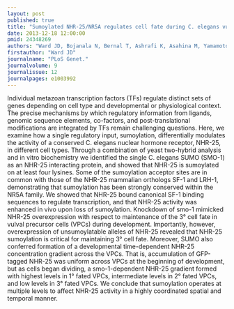 ```yaml
---
layout: post
published: true
title: "Sumoylated NHR-25/NR5A regulates cell fate during C. elegans vulval development."
date: 2013-12-18 12:00:00
pmid: 24348269
authors: "Ward JD, Bojanala N, Bernal T, Ashrafi K, Asahina M, Yamamoto KR"
firstauthor: "Ward JD"
journalname: "PLoS Genet."
journalvolume: 9
journalissue: 12
journalpages: e1003992
---
```


Individual metazoan transcription factors (TFs) regulate distinct sets of genes depending on cell type and developmental or physiological context. The precise mechanisms by which regulatory information from ligands, genomic sequence elements, co-factors, and post-translational modifications are integrated by TFs remain challenging questions. Here, we examine how a single regulatory input, sumoylation, differentially modulates the activity of a conserved C. elegans nuclear hormone receptor, NHR-25, in different cell types. Through a combination of yeast two-hybrid analysis and in vitro biochemistry we identified the single C. elegans SUMO (SMO-1) as an NHR-25 interacting protein, and showed that NHR-25 is sumoylated on at least four lysines. Some of the sumoylation acceptor sites are in common with those of the NHR-25 mammalian orthologs SF-1 and LRH-1, demonstrating that sumoylation has been strongly conserved within the NR5A family. We showed that NHR-25 bound canonical SF-1 binding sequences to regulate transcription, and that NHR-25 activity was enhanced in vivo upon loss of sumoylation. Knockdown of smo-1 mimicked NHR-25 overexpression with respect to maintenance of the 3° cell fate in vulval precursor cells (VPCs) during development. Importantly, however, overexpression of unsumoylatable alleles of NHR-25 revealed that NHR-25 sumoylation is critical for maintaining 3° cell fate. Moreover, SUMO also conferred formation of a developmental time-dependent NHR-25 concentration gradient across the VPCs. That is, accumulation of GFP-tagged NHR-25 was uniform across VPCs at the beginning of development, but as cells began dividing, a smo-1-dependent NHR-25 gradient formed with highest levels in 1° fated VPCs, intermediate levels in 2° fated VPCs, and low levels in 3° fated VPCs. We conclude that sumoylation operates at multiple levels to affect NHR-25 activity in a highly coordinated spatial and temporal manner.

